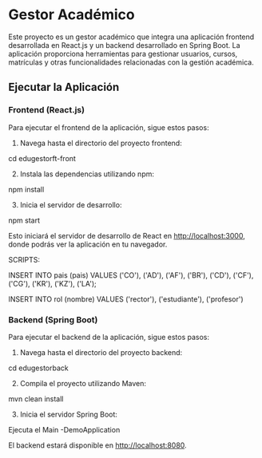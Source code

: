 # Gestor Académico

Este proyecto es un gestor académico que integra una aplicación frontend desarrollada en React.js y un backend desarrollado en Spring Boot. La aplicación proporciona herramientas para gestionar usuarios, cursos, matrículas y otras funcionalidades relacionadas con la gestión académica.

## Ejecutar la Aplicación

### Frontend (React.js)
Para ejecutar el frontend de la aplicación, sigue estos pasos:

1. Navega hasta el directorio del proyecto frontend: 

cd edugestorft-front

2. Instala las dependencias utilizando npm:

npm install

3. Inicia el servidor de desarrollo:

npm start

Esto iniciará el servidor de desarrollo de React en [http://localhost:3000](http://localhost:3000), donde podrás ver la aplicación en tu navegador.

SCRIPTS:

INSERT INTO pais (pais) VALUES ('CO'), ('AD'), ('AF'), ('BR'), ('CD'), ('CF'), ('CG'), ('KR'), ('KZ'), ('LA');

INSERT INTO rol (nombre) VALUES ('rector'), ('estudiante'), ('profesor')

### Backend (Spring Boot)
Para ejecutar el backend de la aplicación, sigue estos pasos:

1. Navega hasta el directorio del proyecto backend:

cd edugestorback

2. Compila el proyecto utilizando Maven:

mvn clean install


3. Inicia el servidor Spring Boot: 

Ejecuta el Main -DemoApplication

El backend estará disponible en [http://localhost:8080](http://localhost:8080).




